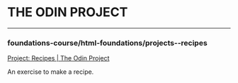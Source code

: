 # THE ODIN PROJECT

---
### foundations-course/html-foundations/projects--recipes

[Project: Recipes | The Odin Project](https://www.theodinproject.com/lessons/foundations-recipes)

An exercise to make a recipe.
